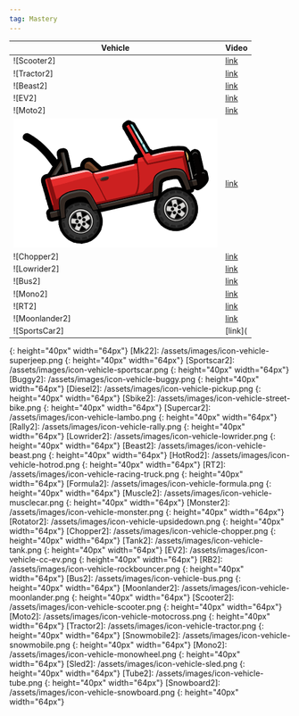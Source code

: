 ```yaml
---
tag: Mastery
---
```

Vehicle | Video  
-- | --  
![Scooter2] | [link](https://youtu.be/XKOoM9IwgO4?si=TG43-qtEcUJAYaZS)  
![Tractor2] | [link](https://youtu.be/Ld_1OAPpyCI?si=xq_zHQ9pwvV_LI5l)  
![Beast2] |  [link](https://discord.com/channels/1051766509443227698/1328354332168556554)  
![EV2] | [link](https://discord.com/channels/1051766509443227698/1325551951605399564)  
![Moto2] | [link](https://discord.com/channels/1051766509443227698/1325551871582146762)  
![Jeep2] | [link](https://discord.com/channels/1051766509443227698/1325551804775141417)  
![Chopper2] | [link](https://discord.com/channels/1051766509443227698/1325551649783156797)
![Lowrider2] | [link](https://discord.com/channels/1051766509443227698/1325551581151629394)  
![Bus2] | [link](https://discord.com/channels/1051766509443227698/1325551474247467048)  
![Mono2] | [link](https://discord.com/channels/1051766509443227698/1325551367674400818)  
![RT2] | [link](https://discord.com/channels/1051766509443227698/1325551205212094515)  
![Moonlander2] | [link](http://www.youtube.com/watch?v=ATDNgvF0XhQ)  
![SportsCar2] | [link](

[Jeep2]: /assets/images/icon-vehicle-jeep.png
{: height="40px" width="64px"}
[Mk22]: /assets/images/icon-vehicle-superjeep.png
{: height="40px" width="64px"}
[Sportscar2]: /assets/images/icon-vehicle-sportscar.png
{: height="40px" width="64px"}
[Buggy2]: /assets/images/icon-vehicle-buggy.png
{: height="40px" width="64px"}
[Diesel2]: /assets/images/icon-vehicle-pickup.png
{: height="40px" width="64px"}
[Sbike2]: /assets/images/icon-vehicle-street-bike.png
{: height="40px" width="64px"}
[Supercar2]: /assets/images/icon-vehicle-lambo.png
{: height="40px" width="64px"}
[Rally2]: /assets/images/icon-vehicle-rally.png
{: height="40px" width="64px"}
[Lowrider2]: /assets/images/icon-vehicle-lowrider.png
{: height="40px" width="64px"}
[Beast2]: /assets/images/icon-vehicle-beast.png
{: height="40px" width="64px"}
[HotRod2]: /assets/images/icon-vehicle-hotrod.png
{: height="40px" width="64px"}
[RT2]: /assets/images/icon-vehicle-racing-truck.png
{: height="40px" width="64px"}
[Formula2]: /assets/images/icon-vehicle-formula.png
{: height="40px" width="64px"}
[Muscle2]: /assets/images/icon-vehicle-musclecar.png
{: height="40px" width="64px"}
[Monster2]: /assets/images/icon-vehicle-monster.png
{: height="40px" width="64px"}
[Rotator2]: /assets/images/icon-vehicle-upsidedown.png
{: height="40px" width="64px"}
[Chopper2]: /assets/images/icon-vehicle-chopper.png
{: height="40px" width="64px"}
[Tank2]: /assets/images/icon-vehicle-tank.png
{: height="40px" width="64px"}
[EV2]: /assets/images/icon-vehicle-cc-ev.png
{: height="40px" width="64px"}
[RB2]: /assets/images/icon-vehicle-rockbouncer.png
{: height="40px" width="64px"}
[Bus2]: /assets/images/icon-vehicle-bus.png
{: height="40px" width="64px"}
[Moonlander2]: /assets/images/icon-vehicle-moonlander.png
{: height="40px" width="64px"}
[Scooter2]: /assets/images/icon-vehicle-scooter.png
{: height="40px" width="64px"}
[Moto2]: /assets/images/icon-vehicle-motocross.png
{: height="40px" width="64px"}
[Tractor2]: /assets/images/icon-vehicle-tractor.png
{: height="40px" width="64px"}
[Snowmobile2]: /assets/images/icon-vehicle-snowmobile.png
{: height="40px" width="64px"}
[Mono2]: /assets/images/icon-vehicle-monowheel.png
{: height="40px" width="64px"}
[Sled2]: /assets/images/icon-vehicle-sled.png
{: height="40px" width="64px"}
[Tube2]: /assets/images/icon-vehicle-tube.png
{: height="40px" width="64px"}
[Snowboard2]: /assets/images/icon-vehicle-snowboard.png
{: height="40px" width="64px"}
